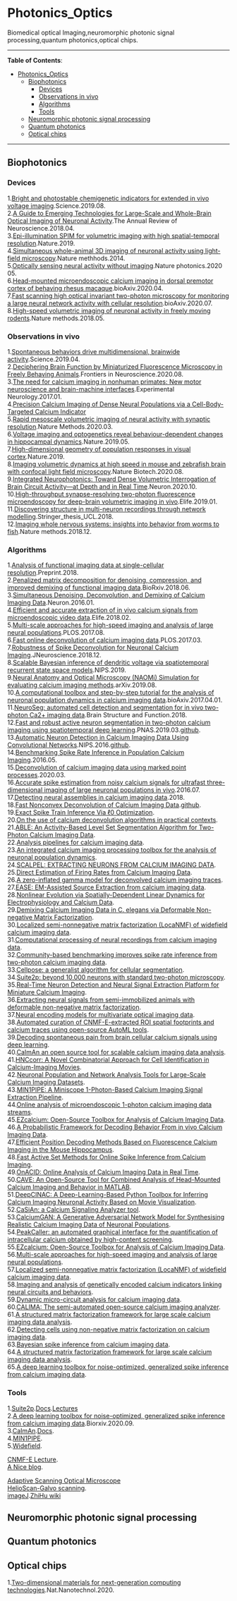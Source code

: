 # Photonics_Optics
Biomedical optical Imaging,neuromorphic photonic signal processing,quantum photonics,optical chips.

*****************

**Table of Contents**:

- [Photonics_Optics](#Photonics_Optics)
  - [Biophotonics](#Biophotonics)
    - [Devices](#Devices)
    - [Observations in vivo](#observations-in-vivo)
    - [Algorithms](#algorithms)
    - [Tools](#tools)
  - [Neuromorphic photonic signal processing](#neuromorphic-photonic-signal-processing)
  - [Quantum photonics](#quantum-photonics)
  - [Optical chips](#optical-chips)
*****************


## Biophotonics
### Devices
1.[Bright and photostable chemigenetic indicators for extended in vivo voltage imaging](https://science.sciencemag.org/content/365/6454/699).Science.2019.08.<br>
2.[A Guide to Emerging Technologies for Large-Scale and Whole-Brain Optical Imaging of Neuronal Activity](https://sci-hub.tw/10.1146/annurev-neuro-072116-031458).The Annual Review of Neuroscience.2018.04.<br>
3.[Epi-illumination SPIM for volumetric imaging with high spatial-temporal resolution](https://www.nature.com/articles/s41592-019-0401-3).Nature.2019.<br>
4.[Simultaneous whole-animal 3D imaging of neuronal activity using light-field microscopy](https://www.nature.com/articles/nmeth.2964).Nature methhods.2014.<br>
5.[Optically sensing neural activity without imaging](https://www.nature.com/articles/s41566-020-0642-9).Nature photonics.2020 05.<br>
6.[Head-mounted microendoscopic calcium imaging in dorsal premotor cortex of behaving rhesus macaque](https://www.biorxiv.org/content/10.1101/2020.04.10.996116v1.abstract).bioAxiv.2020.04.<br>
7.[Fast scanning high optical invariant two-photon microscopy for monitoring a large neural network activity with cellular resolution](https://www.biorxiv.org/content/10.1101/2020.07.14.201699v1.abstract).bioAxiv.2020.07.<br>
8.[High-speed volumetric imaging of neuronal activity in freely moving rodents](https://www.nature.com/articles/s41592-018-0008-0).Nature methods.2018.05.<br>
### Observations in vivo
1.[Spontaneous behaviors drive multidimensional, brainwide activity](https://science.sciencemag.org/content/364/6437/eaav7893.full).Science.2019.04.<br>
2.[Deciphering Brain Function by Miniaturized Fluorescence Microscopy in Freely Behaving Animals](https://www.frontiersin.org/articles/10.3389/fnins.2020.00819/full).Frontiers in Neuroscience.2020.08.<br>
3.[The need for calcium imaging in nonhuman primates: New motor neuroscience and brain-machine interfaces](https://www.sciencedirect.com/science/article/pii/S0014488616302333).Experimental Neurology.2017.01.<br>
4.[Precision Calcium Imaging of Dense Neural Populations via a Cell-Body-Targeted Calcium Indicator](https://www.sciencedirect.com/science/article/pii/S0896627320303986?via%3Dihub)<br>
5.[Rapid mesoscale volumetric imaging of neural activity with synaptic resolution](https://www.nature.com/articles/s41592-020-0760-9).Nature Methods.2020.03.<br>
6.[Voltage imaging and optogenetics reveal behaviour-dependent changes in hippocampal dynamics](https://www.nature.com/articles/s41586-019-1166-7).Nature.2019.05.<br>
7.[High-dimensional geometry of population responses in visual cortex](https://www.nature.com/articles/s41586-019-1346-5).Nature.2019.<br>
8.[Imaging volumetric dynamics at high speed in mouse and zebrafish brain with confocal light field microscopy](https://www.nature.com/articles/s41587-020-0628-7).Nature Biotech.2020.08.<br>
9.[Integrated Neurophotonics: Toward Dense Volumetric Interrogation of Brain Circuit Activity—at Depth and in Real Time](https://www.sciencedirect.com/science/article/pii/S0896627320307674).Neuron.2020.10.<br>
10.[High-throughput synapse-resolving two-photon fluorescence microendoscopy for deep-brain volumetric imaging in vivo](https://elifesciences.org/articles/40805).Elife.2019.01.<br>
11.[Discovering structure in multi-neuron recordings through network modelling](https://discovery.ucl.ac.uk/id/eprint/10041247/).Stringer_thesis_UCL.2018.<br>
12.[Imaging whole nervous systems: insights into behavior from worms to fish](https://www.nature.com/articles/s41592-018-0276-8).Nature methods.2018.12.<br>
### Algorithms
1.[Analysis of functional imaging data at single-cellular resolution](http://www.stat.columbia.edu/~liam/research/pubs/eftychios-chapter.pdf).Preprint.2018.<br>
2.[Penalized matrix decomposition for denoising, compression, and improved demixing of functional imaging data](https://www.biorxiv.org/content/10.1101/334706v3).BioRxiv.2018.06.<br>
3.[Simultaneous Denoising, Deconvolution, and Demixing of Calcium Imaging Data](https://www.cell.com/neuron/fulltext/S0896-6273(15)01084-3).Neuron.2016.01.<br>
4.[Efficient and accurate extraction of in vivo calcium signals from microendoscopic video data](https://elifesciences.org/articles/28728).Elife.2018.02.<br>
5.[Multi-scale approaches for high-speed imaging and analysis of large neural populations](https://journals.plos.org/ploscompbiol/article?id=10.1371/journal.pcbi.1005685).PLOS.2017.08.<br>
6.[Fast online deconvolution of calcium imaging data](https://journals.plos.org/ploscompbiol/article?id=10.1371/journal.pcbi.1005423).PLOS.2017.03.<br>
7.[Robustness of Spike Deconvolution for Neuronal Calcium Imaging](https://www.jneurosci.org/content/38/37/7976).JNeuroscience.2018.12.<br>
8.[Scalable Bayesian inference of dendritic voltage via spatiotemporal recurrent state space models](https://papers.nips.cc/paper/9206-scalable-bayesian-inference-of-dendritic-voltage-via-spatiotemporal-recurrent-state-space-models).NIPS.2019.<br>
9.[Neural Anatomy and Optical Microscopy (NAOMi) Simulation for evaluating calcium imaging methods](https://www.biorxiv.org/content/10.1101/726174v1).arXiv.2019.08.<br>
10.[A computational toolbox and step-by-step tutorial for the analysis of neuronal population dynamics in calcium imaging data](https://www.biorxiv.org/content/10.1101/103879v2).bioAxiv.2017.04.01.<br>
11.[NeuroSeg: automated cell detection and segmentation for in vivo two-photon Ca2+ imaging data](https://link.springer.com/article/10.1007/s00429-017-1545-5).Brain Structure and Function.2018.<br>
12.[Fast and robust active neuron segmentation in two-photon calcium imaging using spatiotemporal deep learning](https://www.pnas.org/content/116/17/8554#ref-28).PNAS.2019.03.[github](https://github.com/soltanianzadeh/STNeuroNet).<br>
13.[Automatic Neuron Detection in Calcium Imaging Data Using Convolutional Networks](https://papers.nips.cc/paper/6138-automatic-neuron-detection-in-calcium-imaging-data-using-convolutional-networks.pdf).NIPS.2016.[github](https://github.com/NoahApthorpe/ConvnetCellDetection).<br>
14.[Benchmarking Spike Rate Inference in Population Calcium Imaging](https://www.sciencedirect.com/science/article/pii/S0896627316300733).2016.05.<br>
15.[Deconvolution of calcium imaging data using marked point processes](https://journals.plos.org/ploscompbiol/article?id=10.1371/journal.pcbi.1007650).2020.03.<br>
16.[Accurate spike estimation from noisy calcium signals for ultrafast three-dimensional imaging of large neuronal populations in vivo](https://www.nature.com/articles/ncomms12190).2016.07.<br>
17.[Detecting neural assemblies in calcium imaging data](https://bmcbiol.biomedcentral.com/articles/10.1186/s12915-018-0606-4).2018.<br>
18.[Fast Nonconvex Deconvolution of Calcium Imaging Data](https://arxiv.org/abs/1802.07380).[github](https://github.com/jovo/oopsi).<br>
19.[Exact Spike Train Inference Via ℓ0 Optimization](https://arxiv.org/abs/1703.08644).<br>
20.[On the use of calcium deconvolution algorithms in practical contexts](https://www.biorxiv.org/content/10.1101/871137v1.full).<br>
21.[ABLE: An Activity-Based Level Set Segmentation Algorithm for Two-Photon Calcium Imaging Data](https://pubmed.ncbi.nlm.nih.gov/29085906/).<br>
22.[Analysis pipelines for calcium imaging data](https://www.sciencedirect.com/science/article/pii/S0959438818300941#bib0230).<br>
23.[An integrated calcium imaging processing toolbox for the analysis of neuronal population dynamics](https://journals.plos.org/ploscompbiol/article?id=10.1371/journal.pcbi.1005526#pcbi.1005526.s004).<br>
24.[SCALPEL: EXTRACTING NEURONS FROM CALCIUM IMAGING DATA](https://www.ncbi.nlm.nih.gov/pmc/articles/PMC6269150/pdf/nihms-997323.pdf).<br>
25.[Direct Estimation of Firing Rates from Calcium Imaging Data](https://arxiv.org/abs/1601.00364).<br>
26.[A zero-inflated gamma model for deconvolved calcium imaging traces](https://arxiv.org/abs/2006.03737).<br>
27.[EASE: EM-Assisted Source Extraction from calcium imaging data](https://www.biorxiv.org/content/10.1101/2020.03.25.007468v1.full).<br>
28.[Nonlinear Evolution via Spatially-Dependent Linear Dynamics for Electrophysiology and Calcium Data](https://nbdt.scholasticahq.com/article/13476-nonlinear-evolution-via-spatially-dependent-linear-dynamics-for-electrophysiology-and-calcium-data).<br>
29.[Demixing Calcium Imaging Data in C. elegans via Deformable Non-negative Matrix Factorization](https://link.springer.com/chapter/10.1007/978-3-030-59722-1_2).<br>
30.[Localized semi-nonnegative matrix factorization (LocaNMF) of widefield calcium imaging data](https://journals.plos.org/ploscompbiol/article?rev=1&id=10.1371/journal.pcbi.1007791).<br>
31.[Computational processing of neural recordings from calcium imaging data](https://www.sciencedirect.com/science/article/pii/S0959438818300977).<br>
32.[Community-based benchmarking improves spike rate inference from two-photon calcium imaging data](https://journals.plos.org/ploscompbiol/article?rev=2&id=10.1371/journal.pcbi.1006157).<br>
33.[Cellpose: a generalist algorithm for cellular segmentation](https://www.biorxiv.org/content/10.1101/2020.02.02.931238v1.abstract).<br>
34.[Suite2p: beyond 10,000 neurons with standard two-photon microscopy](https://www.biorxiv.org/content/10.1101/061507v2).<br>
35.[Real-Time Neuron Detection and Neural Signal Extraction Platform for Miniature Calcium Imaging](https://www.frontiersin.org/articles/10.3389/fncom.2020.00043/full?report=reader).<br>
36.[Extracting neural signals from semi-immobilized animals with deformable non-negative matrix factorization](https://www.biorxiv.org/content/10.1101/2020.07.07.192120v1.abstract).<br>
37.[Neural encoding models for multivariate optical imaging data](https://espace.library.uq.edu.au/view/UQ:f21e45d).<br>
38.[Automated curation of CNMF-E-extracted ROI spatial footprints and calcium traces using open-source AutoML tools](https://www.biorxiv.org/content/10.1101/2020.03.13.991216v1.abstract).<br>
39.[Decoding spontaneous pain from brain cellular calcium signals using deep learning](https://www.biorxiv.org/content/10.1101/2020.06.30.179374v1.abstract).<br>
40.[CaImAn an open source tool for scalable calcium imaging data analysis](https://elifesciences.org/articles/38173).<br>
41.[HNCcorr: A Novel Combinatorial Approach for Cell Identification in Calcium-Imaging Movies](https://www.ncbi.nlm.nih.gov/pmc/articles/PMC6498417/).<br>
42.[Neuronal Population and Network Analysis Tools for Large-Scale Calcium Imaging Datasets](https://search.proquest.com/docview/2272298548?pq-origsite=gscholar&fromopenview=true).<br>
43.[MIN1PIPE: A Miniscope 1-Photon-Based Calcium Imaging Signal Extraction Pipeline](https://www.sciencedirect.com/science/article/pii/S221112471830826X).<br>
44.[Online analysis of microendoscopic 1-photon calcium imaging data streams](https://www.biorxiv.org/content/10.1101/2020.01.31.929141v1.abstract).<br>
45.[EZcalcium: Open-Source Toolbox for Analysis of Calcium Imaging Data](https://www.frontiersin.org/articles/10.3389/fncir.2020.00025/full?report=reader).<br>
46.[A Probabilistic Framework for Decoding Behavior From in vivo Calcium Imaging Data](https://www.frontiersin.org/articles/10.3389/fncir.2020.00019/full?report=reader).<br>
47.[Efficient Position Decoding Methods Based on Fluorescence Calcium Imaging in the Mouse Hippocampus](https://www.mitpressjournals.org/doi/abs/10.1162/neco_a_01281).<br>
48.[Fast Active Set Methods for Online Spike Inference from Calcium Imaging](https://papers.nips.cc/paper/6505-fast-active-set-methods-for-online-spike-inference-from-calcium-imaging).<br>
49.[OnACID: Online Analysis of Calcium Imaging Data in Real Time](http://papers.nips.cc/paper/6832-onacid-online-analysis-of-calcium-imaging-data-in-real-time).<br>
50.[CAVE: An Open-Source Tool for Combined Analysis of Head-Mounted Calcium Imaging and Behavior in MATLAB](https://www.frontiersin.org/articles/10.3389/fnins.2018.00958/full).<br>
51.[DeepCINAC: A Deep-Learning-Based Python Toolbox for Inferring Calcium Imaging Neuronal Activity Based on Movie Visualization](https://www.eneuro.org/content/7/4/ENEURO.0038-20.2020).<br>
52.[CaSiAn: a Calcium Signaling Analyzer tool](https://academic.oup.com/bioinformatics/article/34/17/3052/4969837).<br>
53.[CalciumGAN: A Generative Adversarial Network Model for Synthesising Realistic Calcium Imaging Data of Neuronal Populations](https://arxiv.org/abs/2009.02707).<br>
54.[PeakCaller: an automated graphical interface for the quantification of intracellular calcium obtained by high-content screening](https://bmcneurosci.biomedcentral.com/articles/10.1186/s12868-017-0391-y).<br>
55.[EZcalcium: Open-Source Toolbox for Analysis of Calcium Imaging Data](https://www.x-mol.com/paper/1270041021904351232).<br>
56.[Multi-scale approaches for high-speed imaging and analysis of large neural populations](https://pubmed.ncbi.nlm.nih.gov/28771570/).<br>
57.[Localized semi-nonnegative matrix factorization (LocaNMF) of widefield calcium imaging data](https://pubmed.ncbi.nlm.nih.gov/32282806/).<br>
58.[Imaging and analysis of genetically encoded calcium indicators linking neural circuits and behaviors](https://synapse.koreamed.org/articles/1128240).<br>
59.[Dynamic micro-circuit analysis for calcium imaging data](https://ieeexplore.ieee.org/document/8266091).<br>
60.[CALIMA: The semi-automated open-source calcium imaging analyzer](https://pure.tue.nl/ws/portalfiles/portal/135385557/1_s2.0_S0169260718313701_main.pdf).<br>
61.[A structured matrix factorization framework for large scale calcium imaging data analysis](https://arxiv.org/abs/1409.2903).<br>
62.[Detecting cells using non-negative matrix factorization on calcium imaging data](https://www.sciencedirect.com/science/article/pii/S0893608014000707).<br>
63.[Bayesian spike inference from calcium imaging data](https://ieeexplore.ieee.org/abstract/document/6810293).<br>
64.[A structured matrix factorization framework for large scale calcium imaging data analysis](https://arxiv.org/abs/1409.2903).<br>
65.[A deep learning toolbox for noise-optimized, generalized spike inference from calcium imaging data](https://www.biorxiv.org/content/10.1101/2020.08.31.272450v1).<br>
### Tools
1.[Suite2p](https://github.com/MouseLand/suite2p).[Docs](https://suite2p.readthedocs.io/en/latest/index.html).[Lectures](https://www.youtube.com/watch?v=HpL5XNtC5wU&list=PLutb8FMs2QdNqL4h4NrNhSHgLGk4sXarb&index=1)<br>
2.[A deep learning toolbox for noise-optimized, generalized spike inference from calcium imaging data](https://www.biorxiv.org/content/10.1101/2020.08.31.272450v1).Biorxiv.2020.09.<br>
3.[CaImAn](https://github.com/flatironinstitute/CaImAn).[Docs](https://caiman.readthedocs.io/en/master/Overview.html).<br>
4.[MIN1PIPE](https://github.com/OtchyLab/MIN1PIPE).<br>
5.[Widefield](https://github.com/cortex-lab/widefield).<be>

[CNMF-E Lecture](https://cbmm.mit.edu/learning-hub/tutorials/computational-tutorial/calcium-imaging-data-cell-extraction).<br>
[A Nice blog](https://ptrrupprecht.wordpress.com/a-blog-about-neurophysiology/).<br>

[Adaptive Scanning Optical Microscope](https://www.thorlabs.com/images/Catalog/V19_07_Micros_Img.pdf)<br>
[HelioScan-Galvo scanning](http://helioscan.github.io/HelioScan/).<br>
[imageJ](https://imagej.nih.gov/ij/index.html).[ZhiHu wiki](https://zhuanlan.zhihu.com/c_1069243926476673024)<br>
## Neuromorphic photonic signal processing

## Quantum photonics

## Optical chips
1.[Two-dimensional materials for next-generation computing technologies](https://www.nature.com/articles/s41565-020-0724-3).Nat.Nanotechnol.2020.<br>
